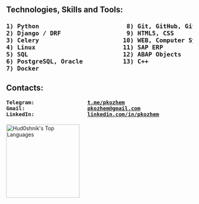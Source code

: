 <h2>Technologies, Skills and Tools: </h2>
<h3><pre>
1) Python                        8) Git, GitHub, GitLab
2) Django / DRF                  9) HTML5, CSS
3) Celery                       10) WEB, Computer Systems
4) Linux                        11) SAP ERP
5) SQL                          12) ABAP Objects
6) PostgreSQL, Oracle           13) C++
7) Docker
</h3></pre>


<h2>Contacts: </h2>
<h4><pre>
Telegram:                 <a href="https://t.me/pkozhem">t.me/pkozhem</a>
Gmail:                    <a href="mailto:pkozhem@gmail.com">pkozhem@gmail.com</a>
LinkedIn:                 <a href="https://linkedin.com/in/pkozhem">linkedin.com/in/pkozhem</a>
</h4></pre>


<img alt="Hud0shnik's Top Languages" src="https://github-readme-stats.vercel.app/api/top-langs?username=Hud0shnik&langs_count=4&layout=compact&theme=react&bg_color=1F222E&title_color=68C3D4&icon_color=F8D866&border_color=1F222E&hide=JavaScript,CSS,Java,HTML,c%2B%2B,Ren'Py" height="198px"/>
